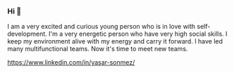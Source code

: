 ### Hi 👋
I am a very excited and curious young person who is in love with self-development. I'm a very energetic person who have very high social skills. I keep my environment alive with my energy and carry it forward. I have led many multifunctional teams. Now it's time to meet new teams.

https://www.linkedin.com/in/yasar-sonmez/

<!--
**ysrsnmz/ysrsnmz** is a ✨ _special_ ✨ repository because its `README.md` (this file) appears on your GitHub profile.

Here are some ideas to get you started:

- 🔭 I’m currently working on ...
- 🌱 I’m currently learning ...
- 👯 I’m looking to collaborate on ...
- 🤔 I’m looking for help with ...
- 💬 Ask me about ...
- 📫 How to reach me: ...
- 😄 Pronouns: ...
- ⚡ Fun fact: ...
-->
